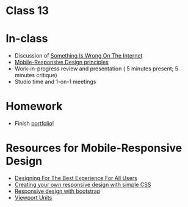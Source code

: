 # Class 13

# In-class
* Discussion of [Something Is Wrong On The Internet](https://medium.com/@jamesbridle/something-is-wrong-on-the-internet-c39c471271d2)  
* [Mobile-Responsive Design principles](../../slides/responsive_design.pdf)
* Work-in-progress review and presentation ( 5 minutes present; 5 minutes critique)
* Studio time and 1-on-1 meetings

# Homework
* Finish [portfolio](../../projects/portfolio.md)!

# Resources for Mobile-Responsive Design
* [Designing For The Best Experience For All Users](https://www.w3schools.com/Css/css_rwd_intro.asp)
* [Creating your own responsive design with simple CSS](https://www.w3schools.com/Css/css_responsive_intro.asp)
* [Responsive design with bootstrap](https://www.w3schools.com/Css/trycss_rwd_bootstrap.htm)  
* [Viewport Units](https://css-tricks.com/fun-viewport-units/)
